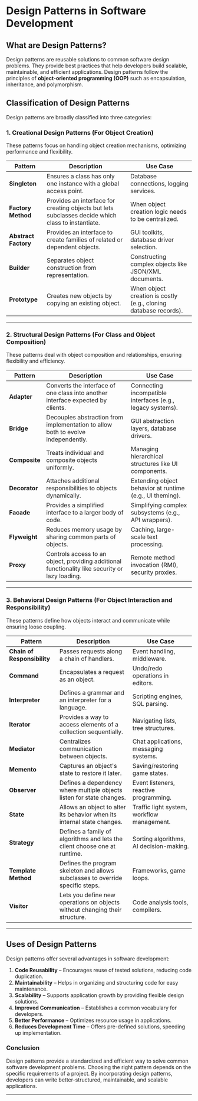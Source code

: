# **Design Patterns in Software Development**

## **What are Design Patterns?**
Design patterns are reusable solutions to common software design problems. They provide best practices that help developers build scalable, maintainable, and efficient applications. Design patterns follow the principles of **object-oriented programming (OOP)** such as encapsulation, inheritance, and polymorphism.

## **Classification of Design Patterns**
Design patterns are broadly classified into three categories:

### **1. Creational Design Patterns** (For Object Creation)
These patterns focus on handling object creation mechanisms, optimizing performance and flexibility.

| Pattern | Description | Use Case |
|---------|------------|----------|
| **Singleton** | Ensures a class has only one instance with a global access point. | Database connections, logging services. |
| **Factory Method** | Provides an interface for creating objects but lets subclasses decide which class to instantiate. | When object creation logic needs to be centralized. |
| **Abstract Factory** | Provides an interface to create families of related or dependent objects. | GUI toolkits, database driver selection. |
| **Builder** | Separates object construction from representation. | Constructing complex objects like JSON/XML documents. |
| **Prototype** | Creates new objects by copying an existing object. | When object creation is costly (e.g., cloning database records). |

---

### **2. Structural Design Patterns** (For Class and Object Composition)
These patterns deal with object composition and relationships, ensuring flexibility and efficiency.

| Pattern | Description | Use Case |
|---------|------------|----------|
| **Adapter** | Converts the interface of one class into another interface expected by clients. | Connecting incompatible interfaces (e.g., legacy systems). |
| **Bridge** | Decouples abstraction from implementation to allow both to evolve independently. | GUI abstraction layers, database drivers. |
| **Composite** | Treats individual and composite objects uniformly. | Managing hierarchical structures like UI components. |
| **Decorator** | Attaches additional responsibilities to objects dynamically. | Extending object behavior at runtime (e.g., UI theming). |
| **Facade** | Provides a simplified interface to a larger body of code. | Simplifying complex subsystems (e.g., API wrappers). |
| **Flyweight** | Reduces memory usage by sharing common parts of objects. | Caching, large-scale text processing. |
| **Proxy** | Controls access to an object, providing additional functionality like security or lazy loading. | Remote method invocation (RMI), security proxies. |

---

### **3. Behavioral Design Patterns** (For Object Interaction and Responsibility)
These patterns define how objects interact and communicate while ensuring loose coupling.

| Pattern | Description | Use Case |
|---------|------------|----------|
| **Chain of Responsibility** | Passes requests along a chain of handlers. | Event handling, middleware. |
| **Command** | Encapsulates a request as an object. | Undo/redo operations in editors. |
| **Interpreter** | Defines a grammar and an interpreter for a language. | Scripting engines, SQL parsing. |
| **Iterator** | Provides a way to access elements of a collection sequentially. | Navigating lists, tree structures. |
| **Mediator** | Centralizes communication between objects. | Chat applications, messaging systems. |
| **Memento** | Captures an object's state to restore it later. | Saving/restoring game states. |
| **Observer** | Defines a dependency where multiple objects listen for state changes. | Event listeners, reactive programming. |
| **State** | Allows an object to alter its behavior when its internal state changes. | Traffic light system, workflow management. |
| **Strategy** | Defines a family of algorithms and lets the client choose one at runtime. | Sorting algorithms, AI decision-making. |
| **Template Method** | Defines the program skeleton and allows subclasses to override specific steps. | Frameworks, game loops. |
| **Visitor** | Lets you define new operations on objects without changing their structure. | Code analysis tools, compilers. |

---

## **Uses of Design Patterns**
Design patterns offer several advantages in software development:
1. **Code Reusability** – Encourages reuse of tested solutions, reducing code duplication.
2. **Maintainability** – Helps in organizing and structuring code for easy maintenance.
3. **Scalability** – Supports application growth by providing flexible design solutions.
4. **Improved Communication** – Establishes a common vocabulary for developers.
5. **Better Performance** – Optimizes resource usage in applications.
6. **Reduces Development Time** – Offers pre-defined solutions, speeding up implementation.

### **Conclusion**
Design patterns provide a standardized and efficient way to solve common software development problems. Choosing the right pattern depends on the specific requirements of a project. By incorporating design patterns, developers can write better-structured, maintainable, and scalable applications.

---

